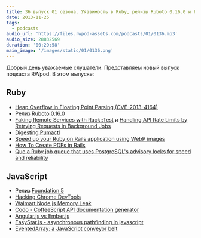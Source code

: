 ```yaml
---
title: 36 выпуск 01 сезона. Уязвимость в Ruby, релизы Ruboto 0.16.0 и Foundation 5, Walmart Node.js Memory Leak и прочее
date: 2013-11-25
tags:
  - podcasts
audio_url: 'https://files.rwpod-assets.com/podcasts/01/0136.mp3'
audio_size: 28832569
duration: '00:29:58'
main_image: '/images/static/01/0136.png'
---
```


Добрый день уважаемые слушатели. Представляем новый выпуск подкаста RWpod. В этом выпуске:

## Ruby

- [Heap Overflow in Floating Point Parsing (CVE-2013-4164)](https://www.ruby-lang.org/en/news/2013/11/22/heap-overflow-in-floating-point-parsing-cve-2013-4164/)
- Релиз [Ruboto 0.16.0](http://ruboto.org/2013/11/23/Ruboto-0.16.0-release-doc.html)
- [Faking Remote Services with Rack::Test](http://robots.thoughtbot.com/faking-remote-services-with-rack-test/) и [Handling API Rate Limits by Retrying Requests in Background Jobs](http://robots.thoughtbot.com/handling-api-rate-limits/)
- [Digesting Pumactl](http://ruby-journal.com/digesting-pumactl/)
- [Speed up your Ruby on Rails application using WebP images](http://leopard.in.ua/2013/11/23/rails-and-webp/)
- [How To Create PDFs in Rails](http://viget.com/extend/how-to-create-pdfs-in-rails)
- [Que a Ruby job queue that uses PostgreSQL's advisory locks for speed and reliability](https://github.com/chanks/que)

## JavaScript

- Релиз [Foundation 5](http://foundation.zurb.com/)
- [Hacking Chrome DevTools](https://medium.com/p/8c8896f5cef3)
- [Walmart Node.js Memory Leak](http://www.joyent.com/blog/walmart-node-js-memory-leak)
- [Codo - CoffeeScript API documentation generator](https://github.com/coffeedoc/codo)
- [Angular.js vs Ember.js](https://docs.google.com/presentation/d/1e0z1pT9JuEh8G5DOtib6XFDHK0GUFtrZrU3IfxJynaA/preview?sle=true#slide=id.p)
- [EasyStar.js - asynchronous pathfinding in javascript](http://www.easystarjs.com/)
- [EventedArray: a JavaScript conveyor belt](http://darrenknewton.com/2013/11/16/evented-arrays-a-javascript-conveyor-belt/)
